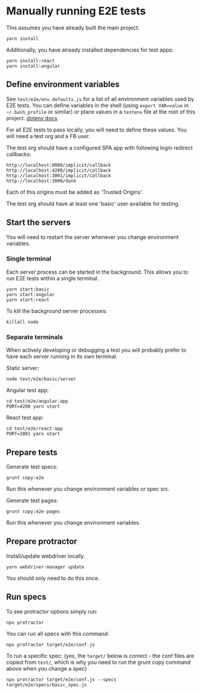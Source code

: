 # Manually running E2E tests

This assumes you have already built the main project:

```
yarn install
```

Additionally, you have already installed dependencies for test apps:

```
yarn install:react
yarn install:angular
```

## Define environment variables

See `test/e2e/env.defaults.js` for a list of all environment variables used by E2E tests. You can define variables in the shell (using `export VAR=value` in `~/.bash_profile` or similar) or place values in a `testenv` file at the root of this project. [dotenv docs](https://github.com/motdotla/dotenv#dotenv)

For all E2E tests to pass locally, you will need to define these values. You will need a test org and a FB user.

The test org should have a configured SPA app with following login redirect callbacks:

```
http://localhost:8080/implicit/callback	
http://localhost:4200/implicit/callback	
http://localhost:3001/implicit/callback	
http://localhost:3000/done
```

Each of this origins must be added as 'Trusted Origins'.  

The test org should have at least one 'basic' user available for testing.

## Start the servers

You will need to restart the server whenever you change environment variables.

### Single terminal
Each server process can be started in the background. This allows you to run E2E tests within a single terminal.

```
yarn start:basic
yarn start:angular
yarn start:react
```
To kill the background server processes:

```
killall node
```


### Separate terminals

When actively developing or debugging a test you will probably prefer to have each server running in its own terminal.

Static server: 
```
node test/e2e/basic/server
```

Angular test app:
```
cd test/e2e/angular-app
PORT=4200 yarn start
```

React test app:
```
cd test/e2e/react-app
PORT=3001 yarn start
```

## Prepare tests

Generate test specs:
```
grunt copy:e2e
```
Run this whenever you change environment variables or spec src.

Generate test pages:
```
grunt copy:e2e-pages
```
Run this whenever you change environment variables.

## Prepare protractor

Install/update webdriver locally.

```
yarn webdriver-manager update
```

You should only need to do this once.

## Run specs

To see protractor options simply run:

```
npx protractor
```

You can run all specs with this command:

```
npx protractor target/e2e/conf.js
```

To run a specific spec:
(yes, the `target/` below is correct - the conf files are copied from `test/`, which is why you need to run the grunt copy command above when you change a spec)
```
npx protractor target/e2e/conf.js --specs target/e2e/specs/basic_spec.js
```
